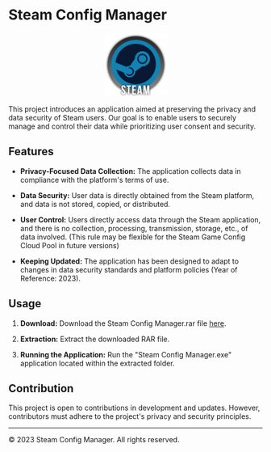 # Steam Config Manager

<p align="center">
  <img src="https://raw.githubusercontent.com/AlperenAKKAYA05/SteamConfigManager/master/SteamConfigManager/SteamConfigManager/media/icon.png" alt="Project Logo" width="125" height="125">
</p>

This project introduces an application aimed at preserving the privacy and data security of Steam users. Our goal is to enable users to securely manage and control their data while prioritizing user consent and security.

## Features

- **Privacy-Focused Data Collection:** The application collects data in compliance with the platform's terms of use.

- **Data Security:** User data is directly obtained from the Steam platform, and data is not stored, copied, or distributed.

- **User Control:** Users directly access data through the Steam application, and there is no collection, processing, transmission, storage, etc., of data involved. (This rule may be flexible for the Steam Game Config Cloud Pool in future versions)

- **Keeping Updated:** The application has been designed to adapt to changes in data security standards and platform policies (Year of Reference: 2023).

## Usage

1. **Download:** Download the Steam Config Manager.rar file [here](https://github.com/AlperenAKKAYA05/SteamConfigManager/releases/download/0.1/SteamConfigManager.rar).

2. **Extraction:** Extract the downloaded RAR file.

3. **Running the Application:** Run the "Steam Config Manager.exe" application located within the extracted folder.

## Contribution

This project is open to contributions in development and updates. However, contributors must adhere to the project's privacy and security principles.

---

© 2023 Steam Config Manager. All rights reserved.
